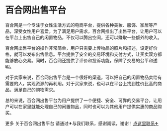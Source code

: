 # 百合网出售平台

百合网是一个专注于女性生活方式的电商平台，提供各种美妆、服饰、家居等产品，深受女性用户喜爱。为了满足用户需求，百合网推出了出售平台，让用户可以在平台上出售自己的闲置物品，不仅可以腾出空间，还可以赚取一些额外的收入。

百合网出售平台的操作非常简单，用户只需要上传物品的照片和描述，设定好价格，就可以发布出售信息。平台提供了安全的交易环境和支付方式，让买卖双方都能够放心交易。同时，百合网还提供了评价和投诉功能，保障了交易的公平和透明。

对于卖家来说，百合网出售平台是一个很好的渠道，可以把自己的闲置物品卖给有需要的人，实现资源的再利用。对于买家来说，也可以在平台上找到性价比高的商品，满足自己的购物需求。

总的来说，百合网出售平台为用户提供了一个便捷、安全、可靠的交易平台，让用户可以在家里就能处理自己的闲置物品，同时也可以为其他用户提供实惠的商品购买。

更多 关于百合网出售平台 请通过✈与我们联系，感谢阅读，谢谢！[点这里联系✈](https://w.k02.cc)